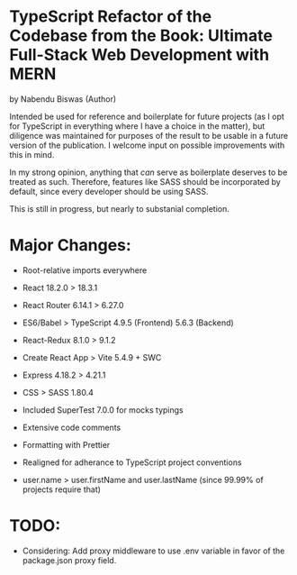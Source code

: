 # TypeScript Refactor of the Codebase from the Book: Ultimate Full-Stack Web Development with MERN

by Nabendu Biswas (Author)

Intended be used for reference and boilerplate for future projects (as I opt for TypeScript in everything where I have a choice in the matter), but diligence was maintained for purposes of the result to be usable in a future version of the publication. I welcome input on possible improvements with this in mind.

In my strong opinion, anything that *can* serve as boilerplate deserves to be treated as such. Therefore, features like SASS should be incorporated by default, since every developer should be using SASS.

This is still in progress, but nearly to substanial completion.

# Major Changes:

- Root-relative imports everywhere

- React 18.2.0 > 18.3.1

- React Router 6.14.1 > 6.27.0
  
- ES6/Babel > TypeScript 4.9.5 (Frontend) 5.6.3 (Backend)
  
- React-Redux 8.1.0 > 9.1.2
  
- Create React App > Vite 5.4.9 + SWC

- Express 4.18.2 > 4.21.1

- CSS > SASS 1.80.4

- Included SuperTest 7.0.0 for mocks typings

- Extensive code comments

- Formatting with Prettier

- Realigned for adherance to TypeScript project conventions

- user.name > user.firstName and user.lastName (since 99.99% of projects require that)

# TODO:

- Considering: Add proxy middleware to use .env variable in favor of the package.json proxy field.
